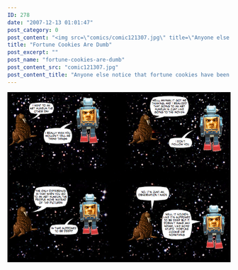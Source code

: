 ```yaml
---
ID: 278
date: "2007-12-13 01:01:47"
post_category: 0
post_content: "<img src=\"comics/comic121307.jpg\" title=\"Anyone else notice that fortune cookies have been going downhill lately?  Half the time, they're not even fortunes.  The other day I got a fortunes cookie that said &quot;A penny saved is a penny earned&quot;.  I don't know about you, but I don't eat fortune cookies because I want to be beaten over the head with dated maxims that make me feel guilty about spending money.\" />"
title: "Fortune Cookies Are Dumb"
post_excerpt: ""
post_name: "fortune-cookies-are-dumb"
post_content_src: "comic121307.jpg"
post_content_title: "Anyone else notice that fortune cookies have been going downhill lately?  Half the time, they're not even fortunes.  The other day I got a fortunes cookie that said \"A penny saved is a penny earned\".  I don't know about you, but I don't eat fortune cookies because I want to be beaten over the head with dated maxims that make me feel guilty about spending money."
---
```



[![Anyone else notice that fortune cookies have been going downhill lately?  Half the time, they're not even fortunes.  The other day I got a fortunes cookie that said "A penny saved is a penny earned".  I don't know about you, but I don't eat fortune cookies because I want to be beaten over the head with dated maxims that make me feel guilty about spending money.](/comics-hi-res/comic121307.jpg)](/comics-hi-res/comic121307.jpg)
